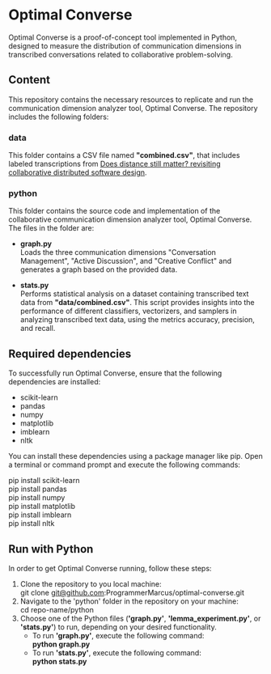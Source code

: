 # Optimal Converse
Optimal Converse is a proof-of-concept tool implemented in Python, designed to measure the distribution of communication dimensions in transcribed conversations related to collaborative problem-solving.

## Content
This repository contains the necessary resources to replicate and run the communication dimension analyzer tool, Optimal Converse. The repository includes the following folders:

### data
This folder contains a CSV file named **"combined.csv"**, that includes labeled transcriptions from [Does distance still matter? revisiting collaborative distributed software design](https://ieeexplore.ieee.org/document/8409905).

### python
This folder contains the source code and implementation of the collaborative communication dimension analyzer tool, Optimal Converse. The files in the folder are:

- **graph.py**  
Loads the three communication dimensions "Conversation Management", "Active Discussion", and "Creative Conflict" and generates
a graph based on the provided data.

- **stats.py**  
Performs statistical analysis on a dataset containing transcribed text data from **"data/combined.csv"**.
This script provides insights into the performance of different classifiers, vectorizers, and samplers in analyzing transcribed text data,
using the metrics accuracy, precision, and recall.

## Required dependencies
To successfully run Optimal Converse, ensure that the following dependencies are installed:

- scikit-learn
- pandas
- numpy
- matplotlib
- imblearn
- nltk

You can install these dependencies using a package manager like pip. Open a terminal or command prompt and execute the following commands:

pip install scikit-learn  
pip install pandas  
pip install numpy  
pip install matplotlib  
pip install imblearn  
pip install nltk

## Run with Python
In order to get Optimal Converse running, follow these steps:

1. Clone the repository to you local machine:  
   git clone git@github.com:ProgrammerMarcus/optimal-converse.git
2. Navigate to the 'python' folder in the repository on your machine:  
   cd repo-name/python
3. Choose one of the Python files (**'graph.py'**, **'lemma_experiment.py'**, or **'stats.py'**) to run,
   depending on your desired functionality.
   - To run **'graph.py'**, execute the following command:  
   **python graph.py**
   - To run **'stats.py'**, execute the following command:  
   **python stats.py**
